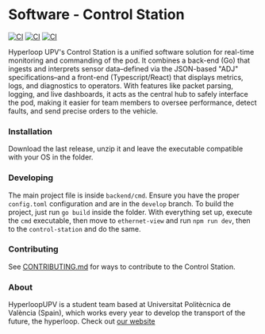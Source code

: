 # Software - Control Station

[![CI](https://github.com/HyperloopUPV-H8/software/actions/workflows/build-backend.yaml/badge.svg)](https://github.com/HyperloopUPV-H8/software/actions/workflows/build-backend.yaml)
[![CI](https://github.com/HyperloopUPV-H8/software/actions/workflows/build-ethernet-view.yaml/badge.svg)](https://github.com/HyperloopUPV-H8/software/actions/workflows/build-ethernet-view.yaml)
[![CI](https://github.com/HyperloopUPV-H8/software/actions/workflows/build-control-station.yaml/badge.svg)](https://github.com/HyperloopUPV-H8/software/actions/workflows/build-control-station.yaml)

Hyperloop UPV's Control Station is a unified software solution for real-time monitoring and commanding of the pod. It combines a back-end (Go) that ingests and interprets sensor data–defined via the JSON-based "ADJ" specifications–and a front-end (Typescript/React) that displays metrics, logs, and diagnostics to operators. With features like packet parsing, logging, and live dashboards, it acts as the central hub to safely interface the pod, making it easier for team members to oversee performance, detect faults, and send precise orders to the vehicle.

### Installation

Download the last release, unzip it and leave the executable compatible with your OS in the folder.

### Developing

The main project file is inside `backend/cmd`. Ensure you have the proper `config.toml` configuration and are in the `develop` branch. To build the project, just run `go build` inside the folder. With everything set up, execute the `cmd` executable, then move to `ethernet-view` and run `npm run dev`, then to the `control-station` and do the same.

### Contributing

See [CONTRIBUTING.md](./CONTRIBUTING.md) for ways to contribute to the Control Station.

### About

HyperloopUPV is a student team based at Universitat Politècnica de València (Spain), which works every year to develop the transport of the future, the hyperloop. Check out [our website](https://hyperloopupv.com/#/)
